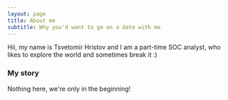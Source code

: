 ```yaml
---
layout: page
title: About me
subtitle: Why you'd want to go on a date with me
---
```


Hii, my name is Tsvetomir Hristov and I am a part-time SOC analyst, who likes to explore the world and sometimes break it :\)

### My story

Nothing here, we're only in the beginning!